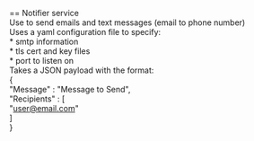 	
  == Notifier service  
	Use to send emails and text messages (email to phone number)  
	Uses a yaml configuration file to specify:  
	* smtp information  
	* tls cert and key files  
	* port to listen on  
	Takes a JSON payload with the format:  
	{  
		"Message" : "Message to Send",  
		"Recipients" : [  
			"user@email.com"  
		]  
	}  
